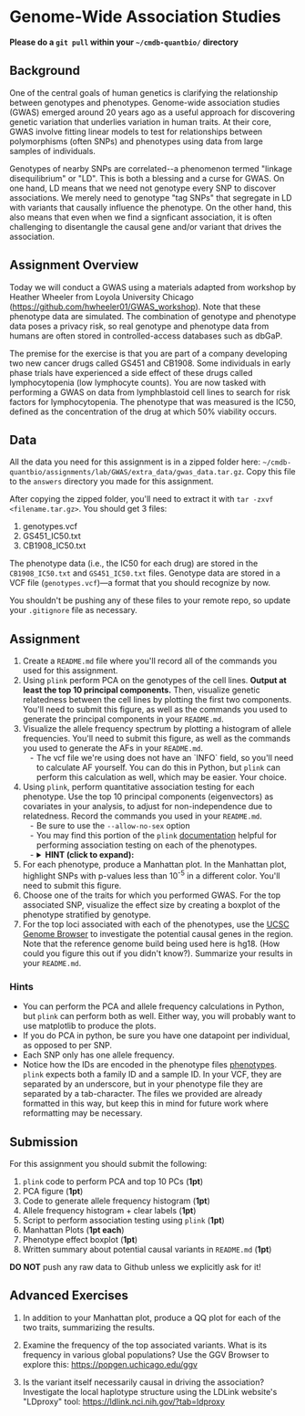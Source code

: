 # Genome-Wide Association Studies

**Please do a `git pull` within your `~/cmdb-quantbio/` directory**

## Background

One of the central goals of human genetics is clarifying the relationship between genotypes and phenotypes. Genome-wide association studies (GWAS) emerged around 20 years ago as a useful approach for discovering genetic variation that underlies variation in human traits. At their core, GWAS involve fitting linear models to test for relationships between polymorphisms (often SNPs) and phenotypes using data from large samples of individuals.

Genotypes of nearby SNPs are correlated--a phenomenon termed "linkage disequilibrium" or "LD". This is both a blessing and a curse for GWAS. On one hand, LD means that we need not genotype every SNP to discover associations. We merely need to genotype "tag SNPs" that segregate in LD with variants that causally influence the phenotype. On the other hand, this also means that even when we find a signficant association, it is often challenging to disentangle the causal gene and/or variant that drives the association.

## Assignment Overview

Today we will conduct a GWAS using a materials adapted from workshop by Heather Wheeler from Loyola University Chicago (https://github.com/hwheeler01/GWAS_workshop). Note that these phenotype data are simulated. The combination of genotype and phenotype data poses a privacy risk, so real genotype and phenotype data from humans are often stored in controlled-access databases such as dbGaP.

The premise for the exercise is that you are part of a company developing two new cancer drugs called GS451 and CB1908. Some individuals in early phase trials have experienced a side effect of these drugs called lymphocytopenia (low lymphocyte counts). You are now tasked with performing a GWAS on data from lymphblastoid cell lines to search for risk factors for lymphocytopenia. The phenotype that was measured is the IC50, defined as the concentration of the drug at which 50% viability occurs.

## Data

All the data you need for this assignment is in a zipped folder here: `~/cmdb-quantbio/assignments/lab/GWAS/extra_data/gwas_data.tar.gz`. Copy this file to the `answers` directory you made for this assignment.

After copying the zipped folder, you'll need to extract it with `tar -zxvf <filename.tar.gz>`. You should get 3 files:
1. genotypes.vcf
2. GS451_IC50.txt
3. CB1908_IC50.txt

The phenotype data (i.e., the IC50 for each drug) are stored in the `CB1908_IC50.txt` and `GS451_IC50.txt` files. Genotype data are stored in a VCF file (`genotypes.vcf`)—a format that you should recognize by now.

You shouldn't be pushing any of these files to your remote repo, so update your `.gitignore` file as necessary.

## Assignment

<ol>
  <li> Create a <code>README.md</code> file where you'll record all of the commands you used for this assignment.</li>
  <li> Using <code>plink</code> perform PCA on the genotypes of the cell lines. <b>Output at least the top 10 principal components.</b> Then, visualize genetic relatedness between the cell lines by plotting the first two components. You'll need to submit this figure, as well as the commands you used to generate the principal components in your <code>README.md</code>.</li>
  <li>Visualize the allele frequency spectrum by plotting a histogram of allele frequencies. You'll need to submit this figure, as well as the commands you used to generate the AFs in your <code>README.md</code>.
    <ul style="list-style-type:'- '">
      <li>The vcf file we're using does not have an `INFO` field, so you'll need to calculate AF yourself. You can do this in Python, but <code>plink</code> can perform this calculation as well, which may be easier. Your choice.</li>
    </ul></li>
  <li> Using <code>plink</code>, perform quantitative association testing for each phenotype. Use the top 10 principal components (eigenvectors) as covariates in your analysis, to adjust for non-independence due to relatedness. Record the commands you used in your <code>README.md</code>.
    <ul style="list-style-type:'- '">
      <li> Be sure to use the <code>--allow-no-sex</code> option</li>
      <li> You may find this portion of the <code>plink</code> <a href="https://zzz.bwh.harvard.edu/plink/anal.shtml">documentation</a> helpful  for performing association testing on each of the phenotypes.</li>
      <li><details><summary><b>HINT (click to expand):</b></summary>
        <code>plink --vcf genotypes.vcf --linear --pheno &lt;phenotype.txt&gt; --covar &lt;pca.eigenvec&gt; --allow-no-sex --out &lt;phenotype_gwas_results&gt;</code>
        </details></li>
    </ul></li>
  <li> For each phenotype, produce a Manhattan plot. In the Manhattan plot, highlight SNPs with p-values less than 10<sup>-5</sup> in a different color. You'll need to submit this figure.</li>
  <li> Choose one of the traits for which you performed GWAS. For the top associated SNP, visualize the effect size by creating a boxplot of the phenotype stratified by genotype.</li>
  <li> For the top loci associated with each of the phenotypes, use the <a href="http://genome.ucsc.edu/cgi-bin/hgGateway">UCSC Genome Browser</a> to investigate the potential causal genes in the region. Note that the reference genome build being used here is hg18. (How could you figure this out if you didn't know?). Summarize your results in your <code>README.md</code>.</li>
</ol>

<!-- 1. Create a `README.md` file where you'll record all of the commands you used for this assignment.
2. Using `plink`, perform PCA on the genotypes of the cell lines. **Output at least the top 10 principal components.** Then, visualize genetic relatedness between the cell lines by plotting the first two components. You'll need to submit this figure, as well as the commands you used to generate the principal components in your `README.md`.
3. Visualize the allele frequency spectrum by plotting a histogram of allele frequencies. You'll need to submit this figure, as well as the commands you used to generate the AFs in your `README.md`.
  - The vcf file we're using does not have an `INFO` field, so you'll need to calculate AF yourself. You can do this in Python, but `plink` can perform this calculation as well, which may be easier. Your choice.
4. Using `plink`, perform quantitative association testing for each phenotype. Use the top 10 principal components (eigenvectors) as covariates in your analysis, to adjust for non-independence due to relatedness. Record the commands you used in your `README.md`
  - Be sure to use the `--allow-no-sex` option
  - You may find this portion of the [`plink` documentation](https://zzz.bwh.harvard.edu/plink/anal.shtml) helpful for performing association testing on each of the phenotypes.
5. For each phenotype, produce a Manhattan plot. In the Manhattan plot, highlight SNPs with p-values less than 10<sup>-5</sup> in a different color. You'll need to submit this figure.
6. Choose one of the traits for which you performed GWAS. For the top associated SNP, visualize the effect size by creating a boxplot of the phenotype stratified by genotype.
7. For the top loci associated with each of the phenotypes, use the UCSC Genome Browser (http://genome.ucsc.edu/cgi-bin/hgGateway) to investigate the potential causal genes in the region. Note that the reference genome build being used here is hg18. (How could you figure this out if you didn't know?). Summarize your results in your `README.md`. -->

### Hints

- You can perform the PCA and allele frequency calculations in Python, but `plink` can perform both as well. Either way, you will probably want to use matplotlib to produce the plots.
- If you do PCA in python, be sure you have one datapoint per individual, as opposed to per SNP.
- Each SNP only has one allele frequency.
- Notice how the IDs are encoded in the phenotype files [phenotypes](https://www.cog-genomics.org/plink2/input#pheno]). `plink` expects both a family ID and a sample ID. In your VCF, they are separated by an underscore, but in your phenotype file they are separated by a tab-character. The files we provided are already formatted in this way, but keep this in mind for future work where reformatting may be necessary.


## Submission

For this assignment you should submit the following:

1. `plink` code to perform PCA and top 10 PCs (**1pt**)
2. PCA figure (**1pt**)
3. Code to generate allele frequency histogram (**1pt**)
4. Allele frequency histogram + clear labels (**1pt**)
5. Script to perform association testing using `plink` (**1pt**)
6. Manhattan Plots (**1pt each**)
7. Phenotype effect boxplot (**1pt**)
8. Written summary about potential causal variants in `README.md` (**1pt**)

**DO NOT** push any raw data to Github unless we explicitly ask for it!

## Advanced Exercises

1. In addition to your Manhattan plot, produce a QQ plot for each of the two traits, summarizing the results.

2. Examine the frequency of the top associated variants. What is its frequency in various global populations? Use the GGV Browser to explore this: https://popgen.uchicago.edu/ggv

3. Is the variant itself necessarily causal in driving the association? Investigate the local haplotype structure using the LDLink website's "LDproxy" tool: https://ldlink.nci.nih.gov/?tab=ldproxy




